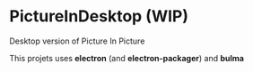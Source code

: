 # PictureInDesktop (WIP)
Desktop version of Picture In Picture

This projets uses **electron** (and **electron-packager**) and **bulma**
